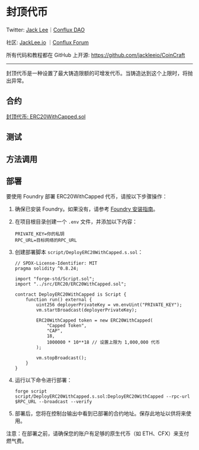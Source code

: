 # 封顶代币

Twitter: [Jack Lee](https://x.com/jackleeio)｜[Conflux DAO](https://x.com/ConfluxDAO)

社区: [JackLee.io](https://jacklee.io/) ｜[Conflux Forum](https://forum.conflux.fun/)

所有代码和教程都在 GitHub 上开源: https://github.com/jackleeio/CoinCraft

---

封顶代币是一种设置了最大铸造限额的可增发代币。当铸造达到这个上限时，将抛出异常。

## 合约

[封顶代币: ERC20WithCapped.sol](../src/ERC20/ERC20WithCapped.sol)

## 测试

## 方法调用

## 部署

要使用 Foundry 部署 ERC20WithCapped 代币，请按以下步骤操作：

1. 确保已安装 Foundry。如果没有，请参考 [Foundry 安装指南](https://book.getfoundry.sh/getting-started/installation)。

2. 在项目根目录创建一个 `.env` 文件，并添加以下内容：

   ```
   PRIVATE_KEY=你的私钥
   RPC_URL=目标网络的RPC_URL
   ```

3. 创建部署脚本 `script/DeployERC20WithCapped.s.sol`：

   ```solidity:script/DeployERC20WithCapped.s.sol
   // SPDX-License-Identifier: MIT
   pragma solidity ^0.8.24;

   import "forge-std/Script.sol";
   import "../src/ERC20/ERC20WithCapped.sol";

   contract DeployERC20WithCapped is Script {
       function run() external {
           uint256 deployerPrivateKey = vm.envUint("PRIVATE_KEY");
           vm.startBroadcast(deployerPrivateKey);

           ERC20WithCapped token = new ERC20WithCapped(
               "Capped Token",
               "CAP",
               18,
               1000000 * 10**18 // 设置上限为 1,000,000 代币
           );

           vm.stopBroadcast();
       }
   }
   ```

4. 运行以下命令进行部署：

   ```
   forge script script/DeployERC20WithCapped.s.sol:DeployERC20WithCapped --rpc-url $RPC_URL --broadcast --verify
   ```

5. 部署后，您将在控制台输出中看到已部署的合约地址。保存此地址以供将来使用。

注意：在部署之前，请确保您的账户有足够的原生代币（如 ETH、CFX）来支付燃气费。